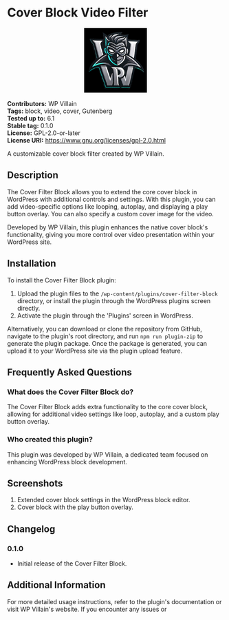 # Cover Block Video Filter

<p align="center">
    <img alt="Cafe JP Coen" src="wpvillain.png" height="150" >
</p>

**Contributors:** WP Villain  
**Tags:** block, video, cover, Gutenberg  
**Tested up to:** 6.1  
**Stable tag:** 0.1.0  
**License:** GPL-2.0-or-later  
**License URI:** https://www.gnu.org/licenses/gpl-2.0.html  

A customizable cover block filter created by WP Villain.

## Description

The Cover Filter Block allows you to extend the core cover block in WordPress with additional controls and settings. With this plugin, you can add video-specific options like looping, autoplay, and displaying a play button overlay. You can also specify a custom cover image for the video.

Developed by WP Villain, this plugin enhances the native cover block's functionality, giving you more control over video presentation within your WordPress site.

## Installation

To install the Cover Filter Block plugin:

1. Upload the plugin files to the `/wp-content/plugins/cover-filter-block` directory, or install the plugin through the WordPress plugins screen directly.
2. Activate the plugin through the 'Plugins' screen in WordPress.

Alternatively, you can download or clone the repository from GitHub, navigate to the plugin's root directory, and run `npm run plugin-zip` to generate the plugin package. Once the package is generated, you can upload it to your WordPress site via the plugin upload feature.

## Frequently Asked Questions

### What does the Cover Filter Block do?

The Cover Filter Block adds extra functionality to the core cover block, allowing for additional video settings like loop, autoplay, and a custom play button overlay.

### Who created this plugin?

This plugin was developed by WP Villain, a dedicated team focused on enhancing WordPress block development.

## Screenshots

1. Extended cover block settings in the WordPress block editor.
2. Cover block with the play button overlay.

## Changelog

### 0.1.0
- Initial release of the Cover Filter Block.

## Additional Information

For more detailed usage instructions, refer to the plugin's documentation or visit WP Villain's website. If you encounter any issues or
